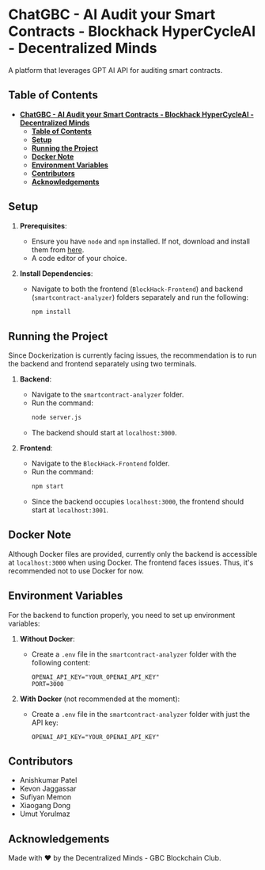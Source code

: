 # **ChatGBC - AI Audit your Smart Contracts - Blockhack HyperCycleAI - Decentralized Minds**

A platform that leverages GPT AI API for auditing smart contracts.

## **Table of Contents**

- [**ChatGBC - AI Audit your Smart Contracts - Blockhack HyperCycleAI - Decentralized Minds**](#chatgbc---ai-audit-your-smart-contracts---blockhack-hypercycleai---decentralized-minds)
  - [**Table of Contents**](#table-of-contents)
  - [**Setup**](#setup)
  - [**Running the Project**](#running-the-project)
  - [**Docker Note**](#docker-note)
  - [**Environment Variables**](#environment-variables)
  - [**Contributors**](#contributors)
  - [**Acknowledgements**](#acknowledgements)

## **Setup**

1. **Prerequisites**:

   - Ensure you have `node` and `npm` installed. If not, download and install them from [here](https://nodejs.org/).
   - A code editor of your choice.

2. **Install Dependencies**:
   - Navigate to both the frontend (`BlockHack-Frontend`) and backend (`smartcontract-analyzer`) folders separately and run the following:
     ```bash
     npm install
     ```

## **Running the Project**

Since Dockerization is currently facing issues, the recommendation is to run the backend and frontend separately using two terminals.

1. **Backend**:

   - Navigate to the `smartcontract-analyzer` folder.
   - Run the command:
     ```bash
     node server.js
     ```
   - The backend should start at `localhost:3000`.

2. **Frontend**:
   - Navigate to the `BlockHack-Frontend` folder.
   - Run the command:
     ```bash
     npm start
     ```
   - Since the backend occupies `localhost:3000`, the frontend should start at `localhost:3001`.

## **Docker Note**

Although Docker files are provided, currently only the backend is accessible at `localhost:3000` when using Docker. The frontend faces issues. Thus, it's recommended not to use Docker for now.

## **Environment Variables**

For the backend to function properly, you need to set up environment variables:

1. **Without Docker**:

   - Create a `.env` file in the `smartcontract-analyzer` folder with the following content:
     ```env
     OPENAI_API_KEY="YOUR_OPENAI_API_KEY"
     PORT=3000
     ```

2. **With Docker** (not recommended at the moment):
   - Create a `.env` file in the `smartcontract-analyzer` folder with just the API key:
     ```env
     OPENAI_API_KEY="YOUR_OPENAI_API_KEY"
     ```

## **Contributors**

- Anishkumar Patel
- Kevon Jaggassar
- Sufiyan Memon
- Xiaogang Dong
- Umut Yorulmaz

## **Acknowledgements**

Made with ❤️ by the Decentralized Minds - GBC Blockchain Club.
